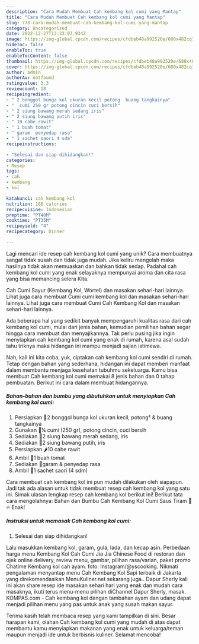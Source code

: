 ```yaml
---
description: "Cara Mudah Membuat Cah kembang kol cumi yang Mantap"
title: "Cara Mudah Membuat Cah kembang kol cumi yang Mantap"
slug: 778-cara-mudah-membuat-cah-kembang-kol-cumi-yang-mantap
category: Uncategorized
date: 2022-12-27T13:33:07.934Z
image: https://img-global.cpcdn.com/recipes/cfdbeb48a992520e/680x482cq70/cah-kembang-kol-cumi-foto-resep-utama.jpg
hideToc: false
enableToc: true
enableTocContent: false
thumbnail: https://img-global.cpcdn.com/recipes/cfdbeb48a992520e/680x482cq70/cah-kembang-kol-cumi-foto-resep-utama.jpg
cover: https://img-global.cpcdn.com/recipes/cfdbeb48a992520e/680x482cq70/cah-kembang-kol-cumi-foto-resep-utama.jpg
author: Admin
authorAv: notfound
ratingvalue: 3.3
reviewcount: 18
recipeingredient:
- " 2 bonggol bunga kol ukuran kecil potong  buang tangkainya"
- "  cumi 250 gr potong cincin cuci bersih"
- " 2 siung bawang merah sedang iris"
- " 2 siung bawang putih iris"
- " 10 cabe rawit"
- " 1 buah tomat"
- " garam  penyedap rasa"
- " 1 sachet saori 4 sdm"
recipeinstructions:

- "Selesai dan siap dihidangkan!"
categories:
- Resep
tags:
- cah
- kembang
- kol

katakunci: cah kembang kol 
nutrition: 186 calories
recipecuisine: Indonesian
preptime: "PT40M"
cooktime: "PT35M"
recipeyield: "4"
recipecategory: Dinner

---
```





Lagi mencari ide resep cah kembang kol cumi yang unik? Cara membuatnya sangat tidak susah dan tidak juga mudah. Jika keliru mengolah maka hasilnya tidak akan memuaskan dan bahkan tidak sedap. Padahal cah kembang kol cumi yang enak selayaknya mempunyai aroma dan cita rasa yang bisa memancing selera Kita.





Cah Cumi Sayur (Kembang Kol, Wortel) dan masakan sehari-hari lainnya. Lihat juga cara membuat Cumi cumi kembang kol dan masakan sehari-hari lainnya. Lihat juga cara membuat Cumi Cah Kembang Kol dan masakan sehari-hari lainnya.

Ada beberapa hal yang sedikit banyak mempengaruhi kualitas rasa dari cah kembang kol cumi, mulai dari jenis bahan, kemudian pemilihan bahan segar hingga cara membuat dan menyajikannya. Tak perlu pusing jika ingin menyiapkan cah kembang kol cumi yang enak di rumah, karena asal sudah tahu triknya maka hidangan ini mampu menjadi sajian istimewa.






Nah, kali ini kita coba, yuk, ciptakan cah kembang kol cumi sendiri di rumah. Tetap dengan bahan yang sederhana, hidangan ini dapat memberi manfaat dalam membantu menjaga kesehatan tubuhmu sekeluarga. Kamu bisa membuat Cah kembang kol cumi memakai 8 jenis bahan dan 0 tahap pembuatan. Berikut ini cara dalam membuat hidangannya.

<!--inarticleads1-->

##### Bahan-bahan dan bumbu yang dibutuhkan untuk menyiapkan Cah kembang kol cumi:

1. Persiapkan  🥦2 bonggol bunga kol ukuran kecil, potong² &amp; buang tangkainya
1. Gunakan  🦑¼ cumi (250 gr), potong cincin, cuci bersih
1. Sediakan  🧅2 siung bawang merah sedang, iris
1. Sediakan  🧄2 siung bawang putih, iris
1. Persiapkan  🌶10 cabe rawit
1. Ambil  🍅1 buah tomat
1. Sediakan  🧂garam &amp; penyedap rasa
1. Ambil  🍾1 sachet saori (4 sdm)


Cara membuat cah kembang kol ini pun mudah dilakukan oleh siapapun. Jadi tak ada alasan untuk tidak membuat resep cah kembang kol yang satu ini. Simak ulasan lengkap resep cah kembang kol berikut ini! Berikut tata cara mengolahnya: Bahan dan Bumbu Cah Kembang Kol Cumi Saus Tiram 🦑 🔥 Enak! 

<!--inarticleads2-->

##### Instruksi untuk memasak Cah kembang kol cumi:


1. Selesai dan siap dihidangkan!

Lalu masukkan kembang kol, garam, gula, lada, dan kecap asin. Perbedaan harga menu Kembang Kol Cah Cumi Jia Jia Chinese Food di restoran dan ojek online delivery, review menu, gambar, pilihan rasa/varian, paket promo Chatime Kembang kol cah ayam. foto: Instagram/@yscooking. Nikmati pengalaman menyantap menu Cah Kembang Kol Sapi terbaik di Jakarta yang direkomendasikan MenuKuliner.net sekarang juga.. Dapur Sherly kali ini akan share resep ide masakan sehari hari yang enak dan mudah cara masaknya, ikuti terus menu-menu pilihan diChannel Dapur Sherly, masak. KOMPAS.com - Cah kembang kol dengan tambahan ayam dan udang dapat menjadi pilihan menu yang pas untuk anak yang susah makan sayur. 

Terima kasih telah membaca resep yang kami tampilkan di sini. Besar harapan kami, olahan Cah kembang kol cumi yang mudah di atas dapat membantu kamu menyiapkan makanan yang enak untuk keluarga/teman maupun menjadi ide untuk berbisnis kuliner. Selamat mencoba!
